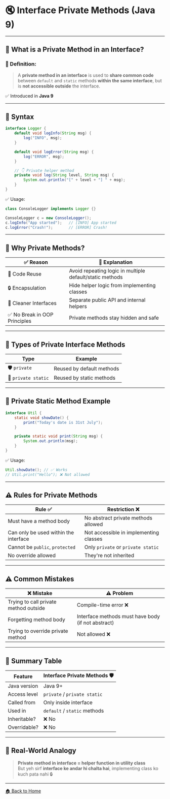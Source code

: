 # 🔇 Interface Private Methods (Java 9)

---

## 🧠 What is a Private Method in an Interface?

### 📌 Definition:

> A **private method in an interface** is used to **share common code** between `default` and `static` methods **within the same interface**, but is **not accessible outside** the interface.

✅ Introduced in **Java 9**

---

## 🔧 Syntax

```java
interface Logger {
    default void logInfo(String msg) {
        log("INFO", msg);
    }

    default void logError(String msg) {
        log("ERROR", msg);
    }

    // 👇 Private helper method
    private void log(String level, String msg) {
        System.out.println("[" + level + "] " + msg);
    }
}
```

✅ Usage:

```java
class ConsoleLogger implements Logger {}

ConsoleLogger c = new ConsoleLogger();
c.logInfo("App started");   // [INFO] App started
c.logError("Crash!");       // [ERROR] Crash!
```

---

## 🔬 Why Private Methods?

| ✅ Reason                     | 📘 Explanation                                           |
| ---------------------------- | -------------------------------------------------------- |
| 🧱 Code Reuse                | Avoid repeating logic in multiple default/static methods |
| 🔒 Encapsulation             | Hide helper logic from implementing classes              |
| 🧼 Cleaner Interfaces        | Separate public API and internal helpers                 |
| ✅ No Break in OOP Principles | Private methods stay hidden and safe                     |

---

## 🎯 Types of Private Interface Methods

| Type                | Example                   |
| ------------------- | ------------------------- |
| 🛡️ `private`       | Reused by default methods |
| 🧪 `private static` | Reused by static methods  |

---

## 🧪 Private Static Method Example

```java
interface Util {
    static void showDate() {
        print("Today's date is 31st July");
    }

    private static void print(String msg) {
        System.out.println(msg);
    }
}
```

✅ Usage:

```java
Util.showDate(); // ✅ Works
// Util.print("Hello"); ❌ Not allowed
```

---

## ⚠️ Rules for Private Methods

| Rule ✅                                | Restriction ❌                          |
| ------------------------------------- | -------------------------------------- |
| Must have a method body               | No abstract private methods allowed    |
| Can only be used within the interface | Not accessible in implementing classes |
| Cannot be `public`, `protected`       | Only `private` or `private static`     |
| No override allowed                   | They're not inherited                  |

---

## ⚠️ Common Mistakes

| ❌ Mistake                             | ⚠️ Problem                                         |
| ------------------------------------- | -------------------------------------------------- |
| Trying to call private method outside | Compile-time error ❌                               |
| Forgetting method body                | Interface methods must have body (if not abstract) |
| Trying to override private method     | Not allowed ❌                                      |

---

## 🏁 Summary Table

| Feature      | Interface Private Methods 🛡️ |
| ------------ | ----------------------------- |
| Java version | Java 9+                       |
| Access level | `private` / `private static`  |
| Called from  | Only inside interface         |
| Used in      | `default` / `static` methods  |
| Inheritable? | ❌ No                          |
| Overridable? | ❌ No                          |

---

## 🧱 Real-World Analogy

> **Private method in interface = helper function in utility class**  
> But yeh sirf **interface ke andar hi chalta hai**, implementing class ko kuch pata nahi 🔒

---

[🏠 Back to Home](../../README.md)
